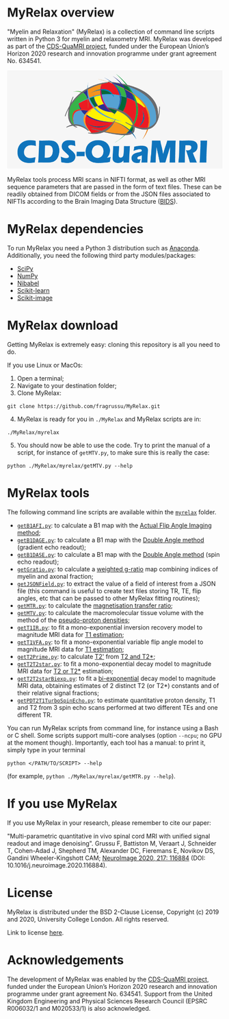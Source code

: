# MyRelax overview
"Myelin and Relaxation" (MyRelax) is a collection of command line scripts written in Python 3 for myelin and relaxometry MRI. MyRelax was developed as part of the [CDS-QuaMRI project](http://cds-quamri.eu), funded under the European Union’s Horizon 2020 research and innovation programme under grant agreement No. 634541.

![CDSQuaMRI](https://github.com/fragrussu/MyRelax/blob/master/cdsquamri_logo.png)

MyRelax tools process MRI scans in NIFTI format, as well as other MRI sequence parameters that are passed in the form of text files. These can be readily obtained from DICOM fields or from the JSON files associated to NIFTIs according to the Brain Imaging Data Structure ([BIDS](http://bids.neuroimaging.io)).

# MyRelax dependencies
To run MyRelax you need a Python 3 distribution such as [Anaconda](http://www.anaconda.com/distribution). Additionally, you need the following third party modules/packages:
* [SciPy](http://www.scipy.org)
* [NumPy](https://numpy.org)
* [Nibabel](http://nipy.org/nibabel)
* [Scikit-learn](http://scikit-learn.org/stable)
* [Scikit-image](http://scikit-image.org)


# MyRelax download
Getting MyRelax is extremely easy: cloning this repository is all you need to do.


If you use Linux or MacOs:

1. Open a terminal;
2. Navigate to your destination folder;
3. Clone MyRelax:
```
git clone https://github.com/fragrussu/MyRelax.git 
```
4. MyRelax is ready for you in `./MyRelax` and MyRelax scripts are in: 
```
./MyRelax/myrelax
```
5. You should now be able to use the code. Try to print the manual of a script, for instance of `getMTV.py`, to make sure this is really the case:
```
python ./MyRelax/myrelax/getMTV.py --help
```

# MyRelax tools
The following command line scripts are available within the [`myrelax`](http://github.com/fragrussu/MyRelax/tree/master/myrelax) folder.
* [`getB1AFI.py`](https://github.com/fragrussu/MyRelax/blob/master/myrelax/getB1AFI.py): to calculate a B1 map with the [Actual Flip Angle Imaging method](http://doi.org/10.1002/mrm.21120);
* [`getB1DAGE.py`](https://github.com/fragrussu/MyRelax/blob/master/myrelax/getB1DAGE.py): to calculate a B1 map with the [Double Angle method](https://doi.org/10.1006/jmra.1993.1133) (gradient echo readout);
* [`getB1DASE.py`](https://github.com/fragrussu/MyRelax/blob/master/myrelax/getB1DASE.py): to calculate a B1 map with the [Double Angle method](https://doi.org/10.1006/jmra.1993.1133) (spin echo readout);
* [`getGratio.py`](https://github.com/fragrussu/MyRelax/blob/master/myrelax/getGratio.py): to calculate a [weighted g-ratio](http://doi.org/10.1016/j.neuroimage.2015.05.023) map combining indices of myelin and axonal fraction;
* [`getJSONField.py`](https://github.com/fragrussu/MyRelax/blob/master/myrelax/getJSONField.py): to extract the value of a field of interest from a JSON file (this command is useful to create text files storing TR, TE, flip angles, etc that can be passed to other MyRelax fitting routines);
* [`getMTR.py`](https://github.com/fragrussu/MyRelax/blob/master/myrelax/getMTR.py): to calculate the [magnetisation transfer ratio](http://doi.org/10.1002/ana.20202);
* [`getMTV.py`](https://github.com/fragrussu/MyRelax/blob/master/myrelax/getMTV.py): to calculate the macromolecular tissue volume with the method of the [pseudo-proton densities](http://doi.org/10.1016/j.neuroimage.2012.06.076);
* [`getT1IR.py`](https://github.com/fragrussu/MyRelax/blob/master/myrelax/getT1IR.py): to fit a mono-exponential inversion recovery model to magnitude MRI data for [T1 estimation](http://doi.org/10.1002/mrm.25135);
* [`getT1VFA.py`](https://github.com/fragrussu/MyRelax/blob/master/myrelax/getT1VFA.py): to fit a mono-exponential variable flip angle model to magnitude MRI data for [T1 estimation](http://doi.org/10.1002/mrm.25135);
* [`getT2Prime.py`](https://github.com/fragrussu/MyRelax/blob/master/myrelax/getT2Prime.py): to calculate [T2'](http://doi.org/10.1148/radiol.2483071602) from [T2 and T2*](http://doi.org/10.1097/RMR.0b013e31821e56d8);
* [`getT2T2star.py`](https://github.com/fragrussu/MyRelax/blob/master/myrelax/getT2T2star.py): to fit a mono-exponential decay model to magnitude MRI data for [T2 or T2*](http://doi.org/10.1097/RMR.0b013e31821e56d8) estimation;
* [`getT2T2starBiexp.py`](https://github.com/fragrussu/MyRelax/blob/master/myrelax/getT2T2starBiexp.py): to fit a [bi-exponential](http://doi.org/10.1002/mrm.1910350212) decay model to magnitude MRI data, obtaining estimates of 2 distinct T2 (or T2*) constants and of their relative signal fractions;
* [`getPDT2T1TurboSpinEcho.py`](https://github.com/fragrussu/MyRelax/blob/master/myrelax/getPDT2T1TurboSpinEcho.py): to estimate quantitative proton density, T1 and T2 from 3 spin echo scans performed at two different TEs and one different TR.

You can run MyRelax scripts from command line, for instance using a Bash or C shell. Some scripts support multi-core analyses (option `--ncpu`; no GPU at the moment though). Importantly, each tool has a manual: to print it, simply type in your terminal
```
python </PATH/TO/SCRIPT> --help
```
(for example, `python ./MyRelax/myrelax/getMTR.py --help`).

# If you use MyRelax
If you use MyRelax in your research, please remember to cite our paper:

"Multi-parametric quantitative in vivo spinal cord MRI with unified signal readout and image denoising". Grussu F, Battiston M, Veraart J, Schneider T, Cohen-Adad J, Shepherd TM, Alexander DC, Fieremans E, Novikov DS, Gandini Wheeler-Kingshott CAM; [NeuroImage 2020, 217: 116884](http://doi.org/10.1016/j.neuroimage.2020.116884) (DOI: 10.1016/j.neuroimage.2020.116884).

# License
MyRelax is distributed under the BSD 2-Clause License, Copyright (c) 2019 and 2020, University College London. All rights reserved.

Link to license [here](http://github.com/fragrussu/MyRelax/blob/master/LICENSE).

# Acknowledgements
The development of MyRelax was enabled by the [CDS-QuaMRI project](http://cds-quamri.eu), funded under the European Union’s Horizon 2020 research and innovation programme under grant agreement No. 634541. Support from the United Kingdom Engineering and Physical Sciences Research Council (EPSRC R006032/1 and M020533/1) is also acknowledged.
